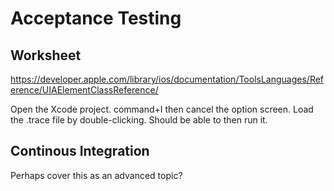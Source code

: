 # Acceptance Testing
## Worksheet


https://developer.apple.com/library/ios/documentation/ToolsLanguages/Reference/UIAElementClassReference/

Open the Xcode project. command+I then cancel the option screen. Load the .trace file by double-clicking. Should be able to then run it.

## Continous Integration
Perhaps cover this as an advanced topic?